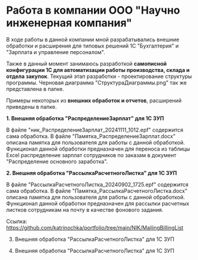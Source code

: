# Работа в компании ООО "Научно инженерная компания"

В ходе работы в данной компании мной разрабатывались внешние обработки и расширения для типовых решений 1С "Бухгалтерия" и "Зарплата и управление персоналом".

Также в данный момент занимаюсь разработкой **самописной конфигурации 1С для автоматизации работы производства, склада и отдела закупок**. Текущий этап разработки - проектирование структуры программы. Черновая диаграмма "СтруктураДиаграммы.png" так же представлена в папке.

Примеры некоторых из **внешних обработок и отчетов**, расширений приведены в папке. 

**1. Внешняя обработка "РаспределениеЗарплат" для 1С ЗУП**

В файле "ник_РаспределениеЗарплат_20241111_1012.epf" содержится сама обработка. В файле "Памятка_РаспределениеЗарплат.docx" описана памятка для пользователя для работы с данной обработкой. Функционал данной обработки предназначен для переноса из таблицы Excel распределение зарплат сотрудников по заказам в документ "Распределение основного заработка". 

**2. Внешняя обработка "РассылкаРасчетногоЛистка" для 1С ЗУП**

В файле "РассылкаРасчетногоЛистка_20240902_1725.epf" содержится сама обработка. В файле "Памятка_РассылкаРасчетногоЛистка.docx" описана памятка для пользователя для работы с данной обработкой. Функционал данной обработки предназначен для рассылки расчетных листков сотрудникам на почту в качестве фонового задания.

Ссылка: https://github.com/katrinochka/portfolio/tree/main/NIK/MailingBillingList

3. Внешняя обработка "РассылкаРасчетногоЛистка" для 1С ЗУП


4. Внешняя обработка "РассылкаРасчетногоЛистка" для 1С ЗУП


